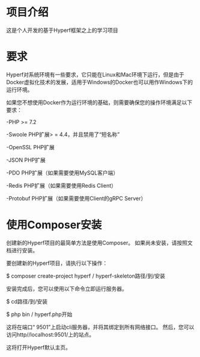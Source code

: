 # 项目介绍


这是个人开发的基于Hyperf框架之上的学习项目

# 要求


Hyperf对系统环境有一些要求，它只能在Linux和Mac环境下运行，但是由于Docker虚拟化技术的发展，适用于Windows的Docker也可以用作Windows下的运行环境。


如果您不想使用Docker作为运行环境的基础，则需要确保您的操作环境满足以下要求： 
  
  -PHP >= 7.2
  
  -Swoole   PHP扩展> = 4.4，并且禁用了“短名称”
  
  -OpenSSL  PHP扩展
  
  -JSON     PHP扩展
  
  -PDO      PHP扩展（如果需要使用MySQL客户端）
  
  -Redis    PHP扩展（如果需要使用Redis Client）
  
  -Protobuf PHP扩展（如果需要使用Client的gRPC Server）

# 使用Composer安装


创建新的Hyperf项目的最简单方法是使用Composer。 如果尚未安装，请按照文档进行安装。

要创建新的Hyperf项目，请执行以下操作：

$ composer create-project hyperf / hyperf-skeleton路径/到/安装

安装完成后，您可以使用以下命令立即运行服务器。

$ cd路径/到/安装

$ php bin / hyperf.php开始

这将在端口“ 9501”上启动cli服务器，并将其绑定到所有网络接口。 然后，您可以访问http//localhost:9501/上的站点。

这将打开Hyperf默认主页。
